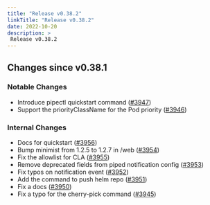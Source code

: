 ```yaml
---
title: "Release v0.38.2"
linkTitle: "Release v0.38.2"
date: 2022-10-20
description: >
 Release v0.38.2
---
```


## Changes since v0.38.1

### Notable Changes
* Introduce pipectl quickstart command ([#3947](https://github.com/pipe-cd/pipecd/pull/3947))
* Support the priorityClassName for the Pod priority ([#3946](https://github.com/pipe-cd/pipecd/pull/3946))

### Internal Changes
* Docs for quickstart ([#3956](https://github.com/pipe-cd/pipecd/pull/3956))
* Bump minimist from 1.2.5 to 1.2.7 in /web ([#3954](https://github.com/pipe-cd/pipecd/pull/3954))
* Fix the allowlist for CLA ([#3955](https://github.com/pipe-cd/pipecd/pull/3955))
* Remove deprecated fields from piped notification config ([#3953](https://github.com/pipe-cd/pipecd/pull/3953))
* Fix typos on notification event ([#3952](https://github.com/pipe-cd/pipecd/pull/3952))
* Add the command to push helm repo ([#3951](https://github.com/pipe-cd/pipecd/pull/3951))
* Fix a docs ([#3950](https://github.com/pipe-cd/pipecd/pull/3950))
* Fix a typo for the cherry-pick command ([#3945](https://github.com/pipe-cd/pipecd/pull/3945))
